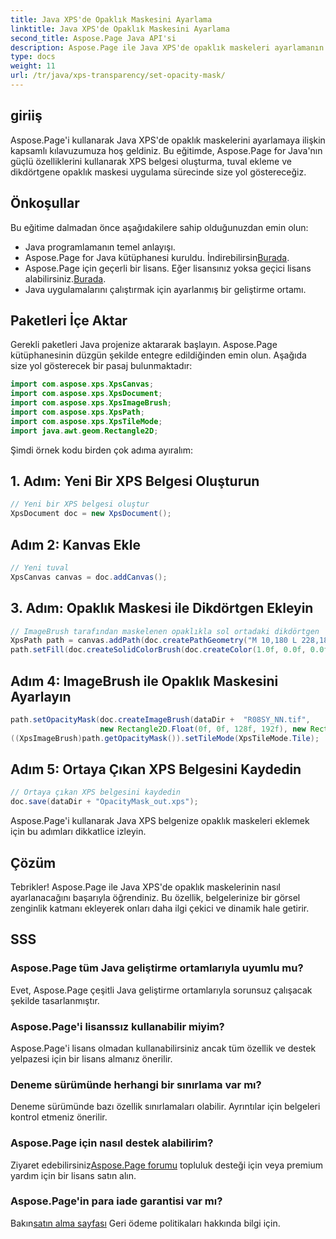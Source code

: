 ```yaml
---
title: Java XPS'de Opaklık Maskesini Ayarlama
linktitle: Java XPS'de Opaklık Maskesini Ayarlama
second_title: Aspose.Page Java API'si
description: Aspose.Page ile Java XPS'de opaklık maskeleri ayarlamanın gücünü keşfedin. Görsel olarak geliştirilmiş bir belge deneyimi için adım adım kılavuzumuzu izleyin.
type: docs
weight: 11
url: /tr/java/xps-transparency/set-opacity-mask/
---
```

## giriiş
Aspose.Page'i kullanarak Java XPS'de opaklık maskelerini ayarlamaya ilişkin kapsamlı kılavuzumuza hoş geldiniz. Bu eğitimde, Aspose.Page for Java'nın güçlü özelliklerini kullanarak XPS belgesi oluşturma, tuval ekleme ve dikdörtgene opaklık maskesi uygulama sürecinde size yol göstereceğiz.
## Önkoşullar
Bu eğitime dalmadan önce aşağıdakilere sahip olduğunuzdan emin olun:
- Java programlamanın temel anlayışı.
-  Aspose.Page for Java kütüphanesi kuruldu. İndirebilirsin[Burada](https://releases.aspose.com/page/java/).
-  Aspose.Page için geçerli bir lisans. Eğer lisansınız yoksa geçici lisans alabilirsiniz.[Burada](https://purchase.aspose.com/temporary-license/).
- Java uygulamalarını çalıştırmak için ayarlanmış bir geliştirme ortamı.
## Paketleri İçe Aktar
Gerekli paketleri Java projenize aktararak başlayın. Aspose.Page kütüphanesinin düzgün şekilde entegre edildiğinden emin olun. Aşağıda size yol gösterecek bir pasaj bulunmaktadır:
```java
import com.aspose.xps.XpsCanvas;
import com.aspose.xps.XpsDocument;
import com.aspose.xps.XpsImageBrush;
import com.aspose.xps.XpsPath;
import com.aspose.xps.XpsTileMode;
import java.awt.geom.Rectangle2D;
```
Şimdi örnek kodu birden çok adıma ayıralım:
## 1. Adım: Yeni Bir XPS Belgesi Oluşturun
```java
// Yeni bir XPS belgesi oluştur
XpsDocument doc = new XpsDocument();
```
## Adım 2: Kanvas Ekle
```java
// Yeni tuval
XpsCanvas canvas = doc.addCanvas();
```
## 3. Adım: Opaklık Maskesi ile Dikdörtgen Ekleyin
```java
// ImageBrush tarafından maskelenen opaklıkla sol ortadaki dikdörtgen
XpsPath path = canvas.addPath(doc.createPathGeometry("M 10,180 L 228,180 228,285 10,285"));
path.setFill(doc.createSolidColorBrush(doc.createColor(1.0f, 0.0f, 0.0f)));
```
## Adım 4: ImageBrush ile Opaklık Maskesini Ayarlayın
```java
path.setOpacityMask(doc.createImageBrush(dataDir +  "R08SY_NN.tif", 
                    new Rectangle2D.Float(0f, 0f, 128f, 192f), new Rectangle2D.Float(0f, 0f, 64f, 96f)));
((XpsImageBrush)path.getOpacityMask()).setTileMode(XpsTileMode.Tile);
```
## Adım 5: Ortaya Çıkan XPS Belgesini Kaydedin
```java
// Ortaya çıkan XPS belgesini kaydedin
doc.save(dataDir + "OpacityMask_out.xps"); 
```
Aspose.Page'i kullanarak Java XPS belgenize opaklık maskeleri eklemek için bu adımları dikkatlice izleyin.
## Çözüm
Tebrikler! Aspose.Page ile Java XPS'de opaklık maskelerinin nasıl ayarlanacağını başarıyla öğrendiniz. Bu özellik, belgelerinize bir görsel zenginlik katmanı ekleyerek onları daha ilgi çekici ve dinamik hale getirir.
## SSS
### Aspose.Page tüm Java geliştirme ortamlarıyla uyumlu mu?
Evet, Aspose.Page çeşitli Java geliştirme ortamlarıyla sorunsuz çalışacak şekilde tasarlanmıştır.
### Aspose.Page'i lisanssız kullanabilir miyim?
Aspose.Page'i lisans olmadan kullanabilirsiniz ancak tüm özellik ve destek yelpazesi için bir lisans almanız önerilir.
### Deneme sürümünde herhangi bir sınırlama var mı?
Deneme sürümünde bazı özellik sınırlamaları olabilir. Ayrıntılar için belgeleri kontrol etmeniz önerilir.
### Aspose.Page için nasıl destek alabilirim?
 Ziyaret edebilirsiniz[Aspose.Page forumu](https://forum.aspose.com/c/page/39) topluluk desteği için veya premium yardım için bir lisans satın alın.
### Aspose.Page'in para iade garantisi var mı?
 Bakın[satın alma sayfası](https://purchase.aspose.com/buy) Geri ödeme politikaları hakkında bilgi için.